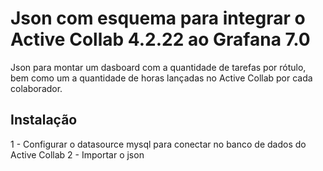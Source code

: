 # Json com esquema para integrar o Active Collab 4.2.22 ao Grafana 7.0

Json para montar um dasboard com  a quantidade de tarefas por rótulo, bem como um a quantidade de horas lançadas no Active Collab por cada colaborador.

## Instalação

1 - Configurar o datasource mysql para conectar no banco de dados do Active Collab
2 - Importar o json